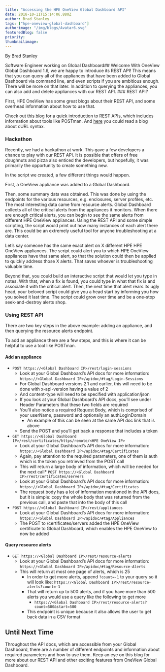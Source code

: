 ```yaml
---
title: "Accessing the HPE OneView Global Dashboard API"
date: 2018-10-11T15:14:06.880Z
author: Brad Stanley 
tags: ["hpe-oneview-global-dashboard"]
authorimage: "/img/blogs/Avatar6.svg"
featuredBlog: false
priority:
thumbnailimage:
---
```

By Brad Stanley

Software Engineer working on Global Dashboard## Welcome
With OneView Global Dashboard 1.6, we are happy to introduce its REST API! This means that you can query all of the appliances that have been added to Global Dashboard via command line, and even scripts if you are ambitious enough. There will be more on that later. In addition to querying the appliances, you can also add and delete appliances with our REST API. ### REST API? 

First, HPE OneView has some great blogs about their REST API, and some overhead information about how to use that. 

Check out [this blog](https://developer.hpe.com/blog/first-step-with-programming-the-hpe-composable-api) for a quick introduction to REST APIs, which includes information about tools like POSTman. And [here](https://developer.hpe.com/blog/curling-through-the-oneview-api) you could read a blog about cURL syntax. 
### Hackathon
Recently, we had a hackathon at work. This gave a few developers a chance to play with our REST API.  It is possible that offers of free doughnuts and pizza also enticed the developers, but hopefully, it was primarily the opportunity to create something new.

In the script we created, a few different things would happen.

First, a OneView appliance was added to a Global Dashboard. 

Then, some summary data was obtained. This was done by using the endpoints for the various resources, e.g. enclosures, server profiles, etc. The most interesting data came from resource alerts. Global Dashboard collects all of the critical alerts from the appliances it monitors. When there are enough critical alerts, you can begin to see the same alerts from different HPE OneView appliances. Using the REST API and some simple scripting, the script would print out how many instances of each alert there are. This could be an extremely useful tool for anyone troubleshooting at a data center.

Let’s say someone has the same exact alert on X different HPE HPE OneView appliances. The script could alert you to which HPE OneView appliances have that same alert, so that the solution could then be applied to quickly address those X alerts. That saves whoever is troubleshooting valuable time. 

Beyond that, you could build an interactive script that would let you type in notes. With that, when a fix is found, you could type in what that fix is and associate it with the critical alert. Then, the next time that alert rears its ugly head, your beloved script could give you a head start by informing you how you solved it last time. The script could grow over time and be a one-stop seek-and-destroy alerts shop.
### Using REST API

There are two key steps in the above example: adding an appliance, and then querying the resource alerts endpoint. 

To add an appliance there are a few steps, and this is where it can be helpful to use a tool like POSTman. 


#### **Add an appliance**
* `POST https://<Global Dashboard IP>/rest/login-sessions`
  * Look at your Global Dashboard’s API docs for more information: `https://<Global Dashboard IP>/apidoc/#tag/Login-Sessions`
  * For Global Dashboard versions 2.1 and earlier, this will need to be done with x-api-version having a value of 2
  * And content-type will need to be specified with application/json
  * If you look at your Global Dashboard’s API docs, you’ll see under Header Parameters that these two fields are required
  * You’ll also notice a required Request Body, which is comprised of your userName, password and optionally an authLoginDomain
    * An example of this can be seen at the same API doc link that is above
  * Send the POST and you’ll get back a response that includes a token
* `GET https://<Global Dashboard IP>/rest/certificates/https/remote/<HPE OneView IP>`
  * Look at your Global Dashboard’s API docs for more information: `https://<Global Dashboard IP>/apidoc/#tag/Certificates`
  * Again, pay attention to the required parameters, one of them is auth which is the token you retrieved from the POST call 
  * This will return a large body of information, which will be needed for the next call* `POST https://<Global Dashboard IP>/rest/certificates/servers`
  * Look at your Global Dashboard’s API docs for more information: `https://<Global Dashboard IP>/apidoc/#tag/Certificates`
  * The request body has a lot of information mentioned in the API docs, but it is simple: copy the whole body that was returned from the previous call, and paste that into the body of this call
* `POST https://<Global Dashboard IP>/rest/appliances`
  * Look at your Global Dashboard’s API docs for more information: `https://<Global Dashboard IP>/apidoc/#tag/Appliances`
  * The POST to /certificates/servers added the HPE OneView certificate to Global Dashboard, which enables the HPE OneView to now be added


#### **Query resource alerts**
* `GET https://<Global Dashboard IP>/rest/resource-alerts`
  * Look at your Global Dashboard’s API docs for more information: `https://<Global Dashboard IP>/apidoc/#tag/Resource-Alerts`
  * This will return at most one page of alerts, which is 25
    * In order to get more alerts, append `?count=-1` to your query so it will look like: `https://<Global Dashboard IP>/rest/resource-alerts?count=-1`
    * That will return up to 500 alerts, and if you have more than 500 alerts you would use a query like the following to get more
      * `https://<Global Dashboard IP>/rest/resource-alerts?count=500&start=500`
    * This endpoint is unique because it also allows the user to get back data in a CSV format
## Until Next Time

Throughout the API docs, which are accessible from your Global Dashboard, there are a number of different endpoints and information about required parameters and how to use them. Keep an eye on this blog for more about our REST API and other exciting features from OneView Global Dashboard.
